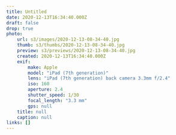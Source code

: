 ```yaml
---
title: Untitled
date: 2020-12-13T16:34:40.000Z
draft: false
drop: true
photo:
    url: s3/images/2020-12-13-08-34-40.jpg
    thumb: s3/thumbs/2020-12-13-08-34-40.jpg
    preview: s3/previews/2020-12-13-08-34-40.jpg
    created: 2020-12-13T16:34:40.000Z
    exif:
        make: Apple
        model: "iPad (7th generation)"
        lens: "iPad (7th generation) back camera 3.3mm f/2.4"
        iso: 160
        aperture: 2.4
        shutter_speed: 1/30
        focal_length: "3.3 mm"
        gps: null
    title: null
    caption: null
links: []
---
```


